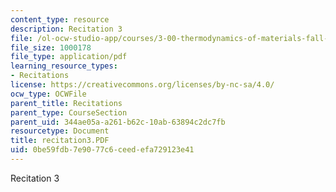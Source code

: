 ```yaml
---
content_type: resource
description: Recitation 3
file: /ol-ocw-studio-app/courses/3-00-thermodynamics-of-materials-fall-2002/0be59fdb7e9077c6ceedefa729123e41_recitation3.PDF
file_size: 1000178
file_type: application/pdf
learning_resource_types:
- Recitations
license: https://creativecommons.org/licenses/by-nc-sa/4.0/
ocw_type: OCWFile
parent_title: Recitations
parent_type: CourseSection
parent_uid: 344ae05a-a261-b62c-10ab-63894c2dc7fb
resourcetype: Document
title: recitation3.PDF
uid: 0be59fdb-7e90-77c6-ceed-efa729123e41
---
```

Recitation 3